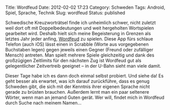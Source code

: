 Title: Wordfeud
Date: 2012-02-02 17:23
Category: Schweden
Tags: Android, Spiel, Sprache, Technik
Slug: wordfeud
Status: published

Schwedische Kreuzworträtsel finde ich unheimlich schwer, nicht zuletzt
weil dort oft mit Doppelbedeutungen und weit hergeholten Wortspielen
gearbeitet wird. Deshalb hielt sich meine Begeisterung in Grenzen als
letztes Jahr jeder anfing,
[Wordfeud](https://market.android.com/details?id=com.hbwares.wordfeud.full)
zu spielen. Diese App fürs schlaue Telefon (auch iOS) lässt einen in
Scrabble (Worte aus vorgegebenen Buchstaben legen) gegen jeweils einen
Gegner (Freund oder zufälliger Mensch) antreten. Man spielt mehrere
Spiele gleichzeitig und dank des großzügigen Zeitlimits für den nächsten
Zug ist Wordfeud gut als gelegentlicher Zeitvertreib geeignet – in der
U-Bahn sieht man viele damit.

Dieser Tage habe ich es dann doch einmal selbst probiert. Und siehe da!
Es geht besser als erwartet, was ich darauf zurückführe, dass es genug
Schweden gibt, die sich mit der Kenntnis ihrer eigenen Sprache nicht
gerade zu brüsten brauchen. Außerdem lernt man ein paar seltenere
Wörter, wenn man an jemand Guten gerät. Wer will, findet mich in
Wordfeud durch Suche nach meinem Namen…

